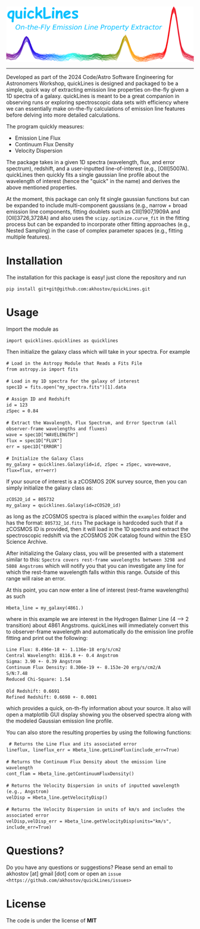 ![alt text](logo/quicklines_logo.png)
***
Developed as part of the 2024 Code/Astro Software Engineering for Astronomers Workshop, quickLines is designed and packaged to be a simple, quick way of extracting emission line properties on-the-fly given a 1D spectra of a galaxy. quickLines is meant to be a great companion in observing runs or exploring spectroscopic data sets with efficiency where we can essentially make on-the-fly calculations of emission line features before delving into more detailed calculations.

The program quickly measures:
  - Emission Line Flux
  - Continuum Flux Density
  - Velocity Dispersion

The package takes in a given 1D spectra (wavelength, flux, and error spectrum), redshift, and a user-inputted line-of-interest (e.g., [OIII]5007A). quickLines then quickly fits a single gaussian line profile about the wavelength of interest (hence the "quick" in the name) and derives the above mentioned properties.

At the moment, this package can only fit single gaussian functions but can be expanded to include multi-component gaussians (e.g., narrow + broad emission line components, fitting doublets such as CIII]1907,1909A and [OII]3726,3728A) and also uses the ```scipy.optimize.curve_fit``` in the fitting process but can be expanded to incorporate other fitting approaches (e.g., Nested Sampling) in the case of complex parameter spaces (e.g., fitting multiple features).

# Installation
The installation for this package is easy! just clone the repository and run
```
pip install git+git@github.com:akhostov/quickLines.git
```

# Usage
Import the module as 
```
import quicklines.quicklines as quicklines
```

Then initialize the galaxy class which will take in your spectra. For example
```
# Load in the Astropy Module that Reads a Fits File
from astropy.io import fits

# Load in my 1D spectra for the galaxy of interest
spec1D = fits.open("my_spectra.fits")[1].data

# Assign ID and Redshift
id = 123
zSpec = 0.84

# Extract the Wavalength, Flux Spectrum, and Error Spectrum (all observer-frame wavelengths and fluxes)
wave = spec1D["WAVELENGTH"]
flux = spec1D["FLUX"]
err = spec1D["ERROR"]

# Initialize the Galaxy Class
my_galaxy = quicklines.Galaxy(id=id, zSpec = zSpec, wave=wave, flux=flux, err=err)
```

If your source of interest is a zCOSMOS 20K survey source, then you can simply initialize the galaxy class as:
```
zCOS2O_id = 805732
my_galaxy = quicklines.Galaxy(id=zCOS20_id)
```
as long as the zCOSMOS spectra is placed within the ```examples``` folder and has the format: ```805732_1d.fits``` The package is hardcoded such that if a zCOSMOS ID is provided, then it will load in the 1D spectra and extract the spectroscopic redshift via the zCOSMOS 20K catalog found within the ESO Science Archive.

After initializing the Galaxy class, you will be presented with a statement similar to this:
```Spectra covers rest-frame wavelengths between 3298 and 5808 Angstroms```
which will notify you that you can investigate any line for which the rest-frame wavelength falls within this range. Outside of this range will raise an error.

At this point, you can now enter a line of interest (rest-frame wavelengths) as such
```
Hbeta_line = my_galaxy(4861.)
```
where in this example we are interest in the Hydrogen Balmer Line (4 --> 2 transition) about 4861 Angstroms. quickLines will immediately convert this to observer-frame wavelength and automatically do the emission line profile fitting and print out the following:
```
Line Flux: 8.496e-18 +- 1.136e-18 erg/s/cm2
Central Wavelength: 8116.8 +- 0.4 Angstrom
Sigma: 3.90 +- 0.39 Angstrom
Continuum Flux Density: 8.306e-19 +- 8.153e-20 erg/s/cm2/A
S/N:7.48
Reduced Chi-Square: 1.54

Old Redshift: 0.6691
Refined Redshift: 0.6698 +- 0.0001
```
which provides a quick, on-th-fly information about your source. It also will open a matplotlib GUI display showing you the observed spectra along with the modeled Gaussian emission line profile.

You can also store the resulting properties by using the following functions:
```
 # Returns the Line Flux and its associated error
lineflux, lineflux_err = Hbeta_line.getLineFlux(include_err=True)

# Returns the Continuum Flux Density about the emission line wavelength
cont_flam = Hbeta_line.getContinuumFluxDensity()

# Returns the Velocity Dispersion in units of inputted wavelength (e.g., Angstrom)
velDisp = Hbeta_line.getVelocityDisp()

# Returns the Velocity Dispersion in units of km/s and includes the associated error
velDisp,velDisp_err = Hbeta_line.getVelocityDisp(units="km/s", include_err=True)
```

# Questions?
Do you have any questions or suggestions? Please send an email to
akhostov [at] gmail [dot] com or open an
`issue <https://github.com/akhostov/quickLines/issues>`

# License
The code is under the license of **MIT**
